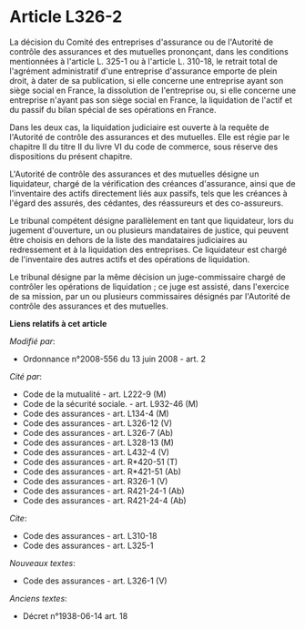 # Article L326-2

La décision du Comité des entreprises d'assurance ou de l'Autorité de contrôle des assurances et des mutuelles prononçant,
dans les conditions mentionnées à l'article L. 325-1 ou à l'article L. 310-18, le retrait total de l'agrément administratif
d'une entreprise d'assurance emporte de plein droit, à dater de sa publication, si elle concerne une entreprise ayant son
siège social en France, la dissolution de l'entreprise ou, si elle concerne une entreprise n'ayant pas son siège social en
France, la liquidation de l'actif et du passif du bilan spécial de ses opérations en France. 

Dans les deux cas, la liquidation judiciaire est ouverte à la requête de l'Autorité de contrôle des assurances et des
mutuelles. Elle est régie par le chapitre II du titre II du livre VI du code de commerce, sous réserve des dispositions du
présent chapitre.

L'Autorité de contrôle des assurances et des mutuelles désigne un liquidateur, chargé de la vérification des créances
d'assurance, ainsi que de l'inventaire des actifs directement liés aux passifs, tels que les créances à l'égard des assurés,
des cédantes, des réassureurs et des co-assureurs. 

Le tribunal compétent désigne parallèlement en tant que liquidateur, lors du jugement d'ouverture, un ou plusieurs
mandataires de justice, qui peuvent être choisis en dehors de la liste des mandataires judiciaires au redressement et à la
liquidation des entreprises. Ce liquidateur est chargé de l'inventaire des autres actifs et des opérations de liquidation. 

Le tribunal désigne par la même décision un juge-commissaire chargé de contrôler les opérations de liquidation ; ce juge est
assisté, dans l'exercice de sa mission, par un ou plusieurs commissaires désignés par l'Autorité de contrôle des assurances
et des mutuelles.

**Liens relatifs à cet article**

_Modifié par_:

  - Ordonnance n°2008-556 du 13 juin 2008 - art. 2

_Cité par_:

  - Code de la mutualité - art. L222-9 (M)
  - Code de la sécurité sociale. - art. L932-46 (M)
  - Code des assurances - art. L134-4 (M)
  - Code des assurances - art. L326-12 (V)
  - Code des assurances - art. L326-7 (Ab)
  - Code des assurances - art. L328-13 (M)
  - Code des assurances - art. L432-4 (V)
  - Code des assurances - art. R*420-51 (T)
  - Code des assurances - art. R*421-51 (Ab)
  - Code des assurances - art. R326-1 (V)
  - Code des assurances - art. R421-24-1 (Ab)
  - Code des assurances - art. R421-24-4 (Ab)

_Cite_:

  - Code des assurances - art. L310-18
  - Code des assurances - art. L325-1

_Nouveaux textes_:

  - Code des assurances - art. L326-1 (V)

_Anciens textes_:

  - Décret n°1938-06-14 art. 18
